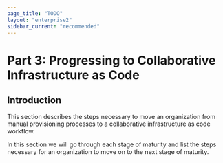 ```yaml
---
page_title: "TODO"
layout: "enterprise2"
sidebar_current: "recommended"
---
```



# Part 3: Progressing to Collaborative Infrastructure as Code

## Introduction

This section describes the steps necessary to move an organization from manual provisioning processes to a collaborative infrastructure as code workflow.

In this section we will go through each stage of maturity and list the steps necessary for an organization to move on to the next stage of maturity.


